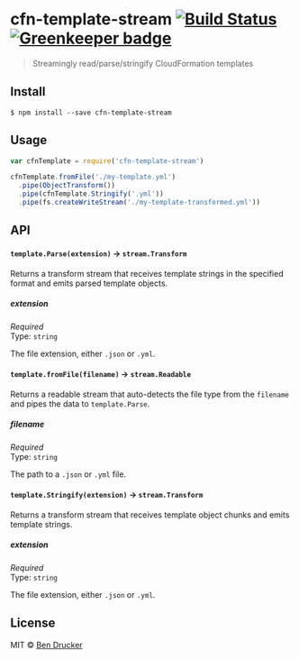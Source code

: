 # cfn-template-stream [![Build Status](https://travis-ci.org/bendrucker/cfn-template-stream.svg?branch=master)](https://travis-ci.org/bendrucker/cfn-template-stream) [![Greenkeeper badge](https://badges.greenkeeper.io/bendrucker/cfn-template-stream.svg)](https://greenkeeper.io/)

> Streamingly read/parse/stringify CloudFormation templates


## Install

```
$ npm install --save cfn-template-stream
```


## Usage

```js
var cfnTemplate = require('cfn-template-stream')

cfnTemplate.fromFile('./my-template.yml')
  .pipe(ObjectTransform())
  .pipe(cfnTemplate.Stringify('.yml'))
  .pipe(fs.createWriteStream('./my-template-transformed.yml'))
```

## API

#### `template.Parse(extension)` -> `stream.Transform`

Returns a transform stream that receives template strings in the specified format and emits parsed template objects.

##### extension

*Required*  
Type: `string`

The file extension, either `.json` or `.yml`.

#### `template.fromFile(filename)` -> `stream.Readable`

Returns a readable stream that auto-detects the file type from the `filename` and pipes the data to `template.Parse`.

##### filename

*Required*  
Type: `string`

The path to a `.json` or `.yml` file.

#### `template.Stringify(extension)` -> `stream.Transform`

Returns a transform stream that receives template object chunks and emits template strings.

##### extension

*Required*  
Type: `string`

The file extension, either `.json` or `.yml`.


## License

MIT © [Ben Drucker](http://bendrucker.me)
